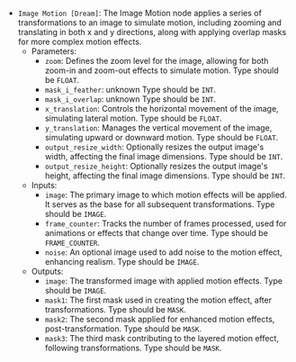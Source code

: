 - `Image Motion [Dream]`: The Image Motion node applies a series of transformations to an image to simulate motion, including zooming and translating in both x and y directions, along with applying overlap masks for more complex motion effects.
    - Parameters:
        - `zoom`: Defines the zoom level for the image, allowing for both zoom-in and zoom-out effects to simulate motion. Type should be `FLOAT`.
        - `mask_i_feather`: unknown Type should be `INT`.
        - `mask_i_overlap`: unknown Type should be `INT`.
        - `x_translation`: Controls the horizontal movement of the image, simulating lateral motion. Type should be `FLOAT`.
        - `y_translation`: Manages the vertical movement of the image, simulating upward or downward motion. Type should be `FLOAT`.
        - `output_resize_width`: Optionally resizes the output image's width, affecting the final image dimensions. Type should be `INT`.
        - `output_resize_height`: Optionally resizes the output image's height, affecting the final image dimensions. Type should be `INT`.
    - Inputs:
        - `image`: The primary image to which motion effects will be applied. It serves as the base for all subsequent transformations. Type should be `IMAGE`.
        - `frame_counter`: Tracks the number of frames processed, used for animations or effects that change over time. Type should be `FRAME_COUNTER`.
        - `noise`: An optional image used to add noise to the motion effect, enhancing realism. Type should be `IMAGE`.
    - Outputs:
        - `image`: The transformed image with applied motion effects. Type should be `IMAGE`.
        - `mask1`: The first mask used in creating the motion effect, after transformations. Type should be `MASK`.
        - `mask2`: The second mask applied for enhanced motion effects, post-transformation. Type should be `MASK`.
        - `mask3`: The third mask contributing to the layered motion effect, following transformations. Type should be `MASK`.
